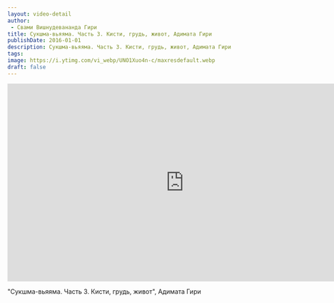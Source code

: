 ```yaml
---
layout: video-detail
author:
 - Свами Вишнудевананда Гири
title: Сукшма-вьяяма. Часть 3. Кисти, грудь, живот, Адимата Гири
publishDate: 2016-01-01
description: Сукшма-вьяяма. Часть 3. Кисти, грудь, живот, Адимата Гири. 
tags: 
image: https://i.ytimg.com/vi_webp/UNO1Xuo4n-c/maxresdefault.webp
draft: false
---
```


<iframe width="790" height="444" src="https://www.youtube.com/embed/UNO1Xuo4n-c" frameborder="0" allowfullscreen=""></iframe> 

 "Сукшма-вьяяма. Часть 3\. Кисти, грудь, живот", Адимата Гири

  

 